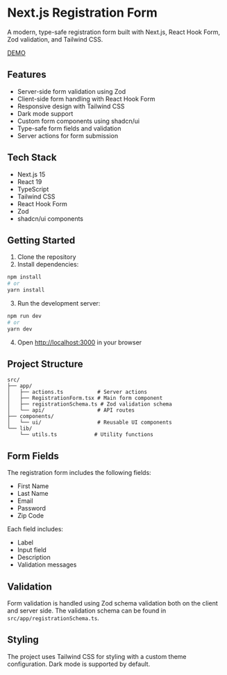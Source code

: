 # Next.js Registration Form

A modern, type-safe registration form built with Next.js, React Hook Form, Zod validation, and Tailwind CSS.

[DEMO](https://nextjs-form-k883.vercel.app/)

## Features

- Server-side form validation using Zod
- Client-side form handling with React Hook Form
- Responsive design with Tailwind CSS
- Dark mode support
- Custom form components using shadcn/ui
- Type-safe form fields and validation
- Server actions for form submission

## Tech Stack

- Next.js 15
- React 19
- TypeScript
- Tailwind CSS
- React Hook Form
- Zod
- shadcn/ui components

## Getting Started

1. Clone the repository
2. Install dependencies:

```bash
npm install
# or
yarn install
```

3. Run the development server:

```bash
npm run dev
# or
yarn dev
```

4. Open [http://localhost:3000](http://localhost:3000) in your browser

## Project Structure

```
src/
├── app/
│   ├── actions.ts           # Server actions
│   ├── RegistrationForm.tsx # Main form component
│   ├── registrationSchema.ts # Zod validation schema
│   └── api/                 # API routes
├── components/
│   └── ui/                  # Reusable UI components
└── lib/
    └── utils.ts            # Utility functions
```

## Form Fields

The registration form includes the following fields:

- First Name
- Last Name
- Email
- Password
- Zip Code

Each field includes:

- Label
- Input field
- Description
- Validation messages

## Validation

Form validation is handled using Zod schema validation both on the client and server side. The validation schema can be found in `src/app/registrationSchema.ts`.

## Styling

The project uses Tailwind CSS for styling with a custom theme configuration. Dark mode is supported by default.

